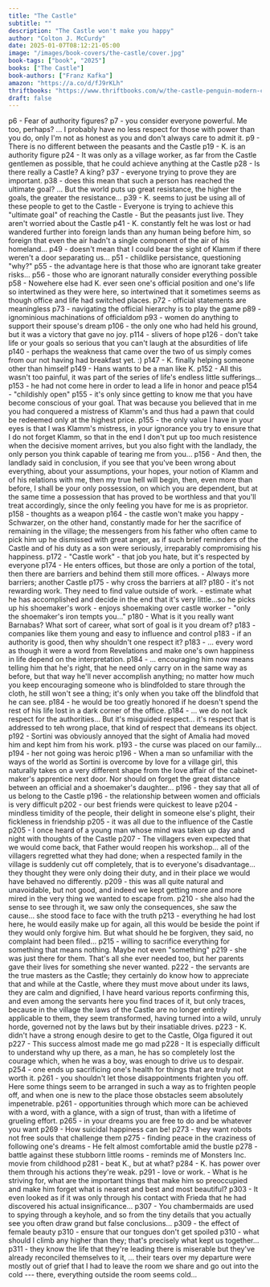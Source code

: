 ```yaml
---
title: "The Castle"
subtitle: ""
description: "The Castle won't make you happy"
author: "Colton J. McCurdy"
date: 2025-01-07T08:12:21-05:00
image: "/images/book-covers/the-castle/cover.jpg"
book-tags: ["book", "2025"]
books: ["The Castle"]
book-authors: ["Franz Kafka"]
amazon: "https://a.co/d/fJ9rKLh"
thriftbooks: "https://www.thriftbooks.com/w/the-castle-penguin-modern-classics_franz-kafka/297767/?resultid=47b39dd7-2950-49e4-a5f8-5d3cd5839501#edition=404370&idiq=9586529"
draft: false
---
```


p6 - Fear of authority figures?
p7 - you consider everyone powerful. Me too, perhaps? ... I probably have no less respect for those with power than you do, only I'm not as honest as you and don't always care to admit it.
p9 - There is no different between the peasants and the Castle
p19 - K. is an authority figure
p24 - It was only as a village worker, as far from the Castle gentlemen as possible, that he could achieve anything at the Castle
p28 - Is there really a Castle? A king?
p37 - everyone trying to prove they are important.
p38 - does this mean that such a person has reached the ultimate goal? ... But the world puts up great resistance, the higher the goals, the greater the resistance...
p39 - K. seems to just be using all of these people to get to the Castle
    - Everyone is trying to achieve this "ultimate goal" of reaching the Castle
    - But the peasants just live. They aren't worried about the Castle
p41 - K. constantly felt he was lost or had wandered further into foreign lands than any human being before him, so foreign that even the air hadn't a single component of the air of his homeland...
p49 - doesn't mean that I could bear the sight of Klamm if there weren't a door separating us...
p51 - childlike persistance, questioning "why?"
p55 - the advantage here is that those who are ignorant take greater risks...
p56 - those who are ignorant naturally consider everything possible
p58 - Nowehere else had K. ever seen one's official position and one's life so intertwined as they were here, so intertwined that it sometimes seems as though office and life had switched places.
p72 - official statements are meaningless
p73 - navigating the official hierarchy is to play the game
p89 - ignominious machinations of officialdom
p93 - women do anything to support their spouse's dream
p106 - the only one who had held his ground, but it was a victory that gave no joy.
p114 - slivers of hope
p126 - don't take life or your goals so serious that you can't laugh at the absurdities of life
p140 - perhaps the weakness that came over the two of us simply comes from our not having had breakfast yet. :)
p147 - K. finally helping someone other than himself
p149 - Hans wants to be a man like K.
p152 - All this wasn't too painful, it was part of the series of life's endless little sufferings...
p153 - he had not come here in order to lead a life in honor and peace
p154 - "childishly open"
p155 - it's only since getting to know me that you have become conscious of your goal. That was because you believed that in me you had conquered a mistress of Klamm's and thus had a pawn that could be redeemed only at the highest price.
p155 - the only value I have in your eyes is that I was Klamm's mistress, in your ignorance you try to ensure that I do not forget Klamm, so that in the end I don't put up too much resistence when the decisive moment arrives, but you also fight with the landlady, the only person you think capable of tearing me from you...
p156 - And then, the landlady said in conclusion, if you see that you've been wrong about everything, about your assumptions, your hopes, your notion of Klamm and of his relations with me, then my true hell will begin, then, even more than before, I shall be your only possession, on which you are dependent, but at the same time a possession that has proved to be worthless and that you'll treat accordingly, since the only feeling you have for me is as proprietor.
p158 - thoughts as a weapon
p164 - the castle won't make you happy
    - Schwarzer, on the other hand, constantly made for her the sacrifice of remaining in the village; the messengers from his father who often came to pick him up he dismissed with great anger, as if such brief reminders of the Castle and of his duty as a son were seriously, irreparably compromising his happiness.
p172 - "Castle work"
    - that job you hate, but it's respected by everyone
p174 - He enters offices, but those are only a portion of the total, then there are barriers and behind them still more offices.
    - Always more barriers; another Castle
p175 - why cross the barriers at all? 
p180 - it's not rewarding work. They need to find value outside of work.
    - estimate what he has accomplished and decide in the end that it's very little...so he picks up his shoemaker's work
    - enjoys shoemaking over castle worker - "only the shoemaker's iron tempts you..."
p180 - What is it you really want Barnabas? What sort of career, what sort of goal is it you dream of?
p183 - companies like them young and easy to influence and control
p183 - if an authority is good, then why shouldn't one respect it?
p183 - ... every word as though it were a word from Revelations and make one's own happiness in life depend on the interpretation.
p184 - ... encouraging him now means telling him that he's right, that he need only carry on in the same way as before, but that way he'll never accomplish anything; no matter how much you keep encouraging someone who is blindfolded to stare through the cloth, he still won't see a thing; it's only when you take off the blindfold that he can see. 
p184 - he would be too greatly honored if he doesn't spend the rest of his life lost in a dark corner of the office.
p184 - ... we do not lack respect for the authorities... But it's misguided respect... it's respect that is addressed to teh wrong place, that kind of respect that demeans its object.
p192 - Sortini was obviously annoyed that the sight of Amalia had moved him and kept him from his work.
p193 - the curse was placed on our family...
p194 - her not going was heroic
p196 - When a man so unfamiliar with the ways of the world as Sortini is overcome by love for a village girl, this naturally takes on a very different shape from the love affair of the cabinet-maker's apprentice next door. Nor should on forget the great distance between an official and a shoemaker's daughter...
p196 - they say that all of us belong to the Castle
p196 - the relationship between women and officials is very difficult
p202 - our best friends were quickest to leave
p204 - mindless timidity of the people, their delight in someone else's plight, their fickleness in friendship
p205 - it was all due to the influence of the Castle
p205 - I once heard of a young man whose mind was taken up day and night with thoughts of the Castle
p207 - The villagers even expected that we would come back, that Father would reopen his workshop... all of the villagers regretted what they had done; when a respected family in the village is suddenly cut off completely, that is to everyone's disadvantage... they thought they were only doing their duty, and in their place we would have behaved no differently.
p209 - this was all quite natural and unavoidable, but not good, and indeed we kept getting more and more mired in the very thing we wanted to escape from.
p210 - she also had the sense to see through it, we saw only the consequences, she saw the cause... she stood face to face with the truth
p213 - everything he had lost here, he would easily make up for again, all this would be beside the point if they would only forgive him. But what should he be forgiven, they said, no complaint had been filed...
p215 - willing to sacrifice everything for something that means nothing. Maybe not even "something"
p219 - she was just there for them. That's all she ever needed too, but her parents gave their lives for something she never wanted.
p222 - the servants are the true masters as the Castle; they certainly do know how to appreciate that and while at the Castle, where they must move about under its laws, they are calm and dignified, I have heard various reports confirming this, and even among the servants here you find traces of it, but only traces, because in the village the laws of the Castle are no longer entirely applicable to them, they seem transformed, having turned into a wild, unruly horde, governed not by the laws but by their insatiable drives.
p223 - K. didn't have a strong enough desire to get to the Castle, Olga figured it out
p227 - This success almost made me go mad
p228 - It is especially difficult to understand why up there, as a man, he has so completely lost the courage which, when he was a boy, was enough to drive us to despair.
p254 - one ends up sacrificing one's health for things that are truly not worth it.
p261 - you shouldn't let those disappointments frighten you off. Here some things seem to be arranged in such a way as to frighten people off, and when one is new to the place those obstacles seem absolutely impenetrable.
p261 - opportunities through which more can be achieved with a word, with a glance, with a sign of trust, than with a lifetime of grueling effort.
p265 - in your dreams you are free to do and be whatever you want
p269 - How suicidal happiness can be!
p273 - they want robots not free souls that challenge them
p275 - finding peace in the craziness of following one's dreams
    - He felt almost comfortable amid the bustle
p278 - battle against these stubborn little rooms
    - reminds me of Monsters Inc. movie from childhood
p281 - beat K., but at what?
p284 - K. has power over them through his actions they're weak.
p291 - love or work.
    - What is he striving for, what are the important things that make him so preoccupied and make him forget what is nearest and best and most beautiful?
p303 - It even looked as if it was only through his contact with Frieda that he had discovered his actual insignificance...
p307 - You chambermaids are used to spying through a keyhole, and so from the tiny details that you actually see you often draw grand but false conclusions...
p309 - the effect of female beauty
p310 - ensure that our tongues don't get spoiled
p310 - what should I climb any higher than they; that's precisely what kept us together...
p311 - they know the life that they're leading there is miserable but they've already reconciled themselves to it, ... their tears over my departure were mostly out of grief that I had to leave the room we share and go out into the cold --- there, everything outside the room seems cold...
